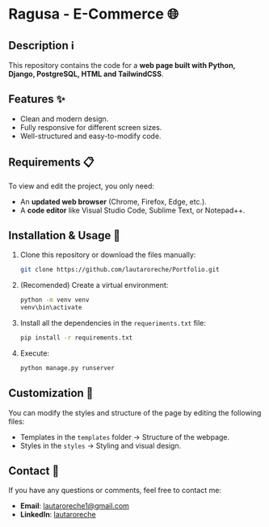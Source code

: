 # Ragusa - E-Commerce 🌐  

## Description ℹ️
This repository contains the code for a **web page built with Python, Django, PostgreSQL, HTML and TailwindCSS**.

## Features ✨  
- Clean and modern design.
- Fully responsive for different screen sizes.
- Well-structured and easy-to-modify code.  

## Requirements 📋  
To view and edit the project, you only need:  
- An **updated web browser** (Chrome, Firefox, Edge, etc.).  
- A **code editor** like Visual Studio Code, Sublime Text, or Notepad++.  

## Installation & Usage 🚀  
1. Clone this repository or download the files manually:  
   ```bash
   git clone https://github.com/lautaroreche/Portfolio.git
2. (Recomended) Create a virtual environment:
   ```bash
   python -m venv venv
   venv\bin\activate
3. Install all the dependencies in the `requeriments.txt` file:
   ```bash
   pip install -r requirements.txt
4. Execute:
   ```bash
   python manage.py runserver

## Customization 🎨
You can modify the styles and structure of the page by editing the following files:
- Templates in the `templates` folder → Structure of the webpage.
- Styles in the `styles` → Styling and visual design.

## Contact 📧
If you have any questions or comments, feel free to contact me:
- **Email**: lautaroreche1@gmail.com
- **LinkedIn**: [lautaroreche](https://www.linkedin.com/in/lautaroreche/)
